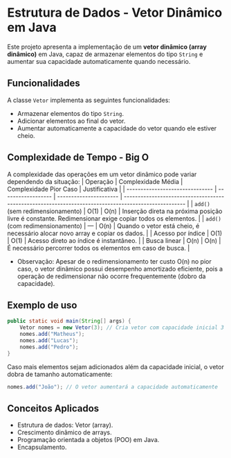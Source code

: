 # Estrutura de Dados - Vetor Dinâmico em Java

Este projeto apresenta a implementação de um **vetor dinâmico (array dinâmico)** em Java, capaz de armazenar elementos do tipo `String` e aumentar sua capacidade automaticamente quando necessário.

##  Funcionalidades

A classe `Vetor` implementa as seguintes funcionalidades:

- Armazenar elementos do tipo `String`.
- Adicionar elementos ao final do vetor.
- Aumentar automaticamente a capacidade do vetor quando ele estiver cheio.

## Complexidade de Tempo - Big O
A complexidade das operações em um vetor dinâmico pode variar dependendo da situação:
    | Operação                        | Complexidade Média | Complexidade Pior Caso | Justificativa                                                                                        |
| ------------------------------- | ------------------ | ---------------------- | ---------------------------------------------------------------------------------------------------- |
| `add()` (sem redimensionamento) | O(1)               | O(n)                   | Inserção direta na próxima posição livre é constante. Redimensionar exige copiar todos os elementos. |
| `add()` (com redimensionamento) | —                  | O(n)                   | Quando o vetor está cheio, é necessário alocar novo array e copiar os dados.                         |
| Acesso por índice               | O(1)               | O(1)                   | Acesso direto ao índice é instantâneo.                                                               |
| Busca linear                    | O(n)               | O(n)                   | É necessário percorrer todos os elementos em caso de busca.                                          |

 - Observação: Apesar de o redimensionamento ter custo O(n) no pior caso, o vetor dinâmico possui desempenho amortizado eficiente, pois a operação de redimensionar não ocorre frequentemente (dobro da capacidade).

##  Exemplo de uso

```java
public static void main(String[] args) {
    Vetor nomes = new Vetor(3); // Cria vetor com capacidade inicial 3
    nomes.add("Matheus");
    nomes.add("Lucas");
    nomes.add("Pedro");
}
```
Caso mais elementos sejam adicionados além da capacidade inicial, o vetor dobra de tamanho automaticamente:
```java
nomes.add("João"); // O vetor aumentará a capacidade automaticamente
```

##  Conceitos Aplicados

- Estrutura de dados: Vetor (array).
- Crescimento dinâmico de arrays.
- Programação orientada a objetos (POO) em Java.
- Encapsulamento.
